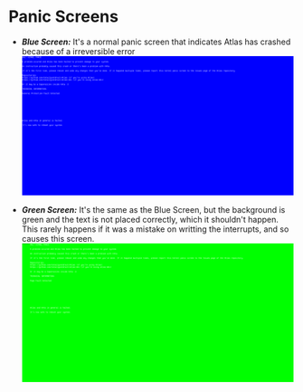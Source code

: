 # Panic Screens


- <i><b>Blue Screen:</b></i> It's a normal panic screen that indicates Atlas has crashed because of a irreversible error
![alt text](bsp.png)



- <i><b>Green Screen:</b></i> It's the same as the Blue Screen, but the background is green and the text is not placed correctly, which it shouldn't happen. This rarely happens if it was a mistake on writting the interrupts, and so causes this screen.
![alt text](gsp.png)

